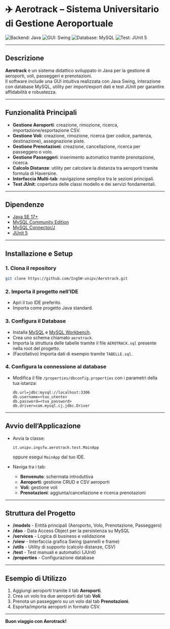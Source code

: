 # ✈️ Aerotrack – Sistema Universitario di Gestione Aeroportuale

<img alt="Backend: Java" src="https://img.shields.io/badge/Backend-Java-007396?style=for-the-badge&logo=java&labelColor=242424">
<img alt="GUI: Swing" src="https://img.shields.io/badge/GUI-Swing-0078D7?style=for-the-badge&labelColor=242424">
<img alt="Database: MySQL" src="https://img.shields.io/badge/Database-MySQL-4479A1?style=for-the-badge&logo=mysql&labelColor=242424">
<img alt="Test: JUnit 5" src="https://img.shields.io/badge/Test-JUnit%205-25A162?style=for-the-badge&logo=JUnit5&labelColor=242424">

---

## Descrizione

**Aerotrack** è un sistema didattico sviluppato in Java per la gestione di aeroporti, voli, passeggeri e prenotazioni.  
Il software include una GUI intuitiva realizzata con Java Swing, interazione con database MySQL, utility per import/export dati e test JUnit per garantire affidabilità e robustezza.

---

## Funzionalità Principali

- **Gestione Aeroporti**: creazione, rimozione, ricerca, importazione/esportazione CSV.
- **Gestione Voli**: creazione, rimozione, ricerca (per codice, partenza, destinazione), assegnazione piste.
- **Gestione Prenotazioni**: creazione, cancellazione, ricerca per passeggero o volo.
- **Gestione Passeggeri**: inserimento automatico tramite prenotazione, ricerca.
- **Calcolo Distanze**: utility per calcolare la distanza tra aeroporti tramite formula di Haversine.
- **Interfaccia Multi-tab**: navigazione semplice tra le sezioni principali.
- **Test JUnit**: copertura delle classi modello e dei servizi fondamentali.

---

## Dipendenze

- [Java SE 17+](https://www.oracle.com/java/technologies/downloads/)
- [MySQL Community Edition](https://dev.mysql.com/downloads/mysql/)
- [MySQL Connector/J](https://github.com/mysql/mysql-connector-j)
- [JUnit 5](https://junit.org/junit5/)

---

## Installazione e Setup

### 1. Clona il repository

```bash
git clone https://github.com/IngSW-unipv/Aerotrack.git
```

### 2. Importa il progetto nell’IDE

- Apri il tuo IDE preferito.
- Importa come progetto Java standard.

### 3. Configura il Database

- Installa [MySQL](https://dev.mysql.com/downloads/mysql/) e [MySQL Workbench](https://dev.mysql.com/downloads/workbench/).
- Crea uno schema chiamato `aerotrack`.
- Importa la struttura delle tabelle tramite il file `AEROTRACK.sql` presente nella root del progetto.
- (Facoltativo) Importa dati di esempio tramite `TABELLE.sql`.

### 4. Configura la connessione al database

- Modifica il file `/properties/dbconfig.properties` con i parametri della tua istanza:
  ```
  db.url=jdbc:mysql://localhost:3306
  db.username=<tuo_utente>
  db.password=<tua_password>
  db.driver=com.mysql.cj.jdbc.Driver
  ```

---

## Avvio dell’Applicazione

- Avvia la classe:
  ```
  it.unipv.ingsfw.aerotrack.test.MainApp
  ```
  oppure esegui `MainApp` dal tuo IDE.

- Naviga tra i tab:
    - **Benvenuto**: schermata introduttiva
    - **Aeroporti**: gestione CRUD e CSV aeroporti
    - **Voli**: gestione voli
    - **Prenotazioni**: aggiunta/cancellazione e ricerca prenotazioni

---

## Struttura del Progetto

- **/models** - Entità principali (Aeroporto, Volo, Prenotazione, Passeggero)
- **/dao** - Data Access Object per la persistenza su MySQL
- **/services** - Logica di business e validazione
- **/view** - Interfaccia grafica Swing (pannelli e frame)
- **/utils** - Utility di supporto (calcolo distanze, CSV)
- **/test** - Test manuali e automatici (JUnit)
- **/properties** - Configurazione database

---

## Esempio di Utilizzo

1. Aggiungi aeroporti tramite il tab **Aeroporti**.
2. Crea un volo tra due aeroporti dal tab **Voli**.
3. Prenota un passeggero su un volo dal tab **Prenotazioni**.
4. Esporta/importa aeroporti in formato CSV.

---

**Buon viaggio con Aerotrack!**